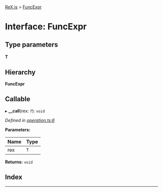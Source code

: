 [ReX.js](../README.md) > [FuncExpr](../interfaces/funcexpr.md)

# Interface: FuncExpr

## Type parameters
#### T 
## Hierarchy

**FuncExpr**

## Callable
▸ **__call**(rex: *`T`*): `void`

*Defined in [operation.ts:6](https://github.com/areknawo/Rex/blob/908eee5/src/operation.ts#L6)*

**Parameters:**

| Name | Type |
| ------ | ------ |
| rex | `T` |

**Returns:** `void`

## Index

---

